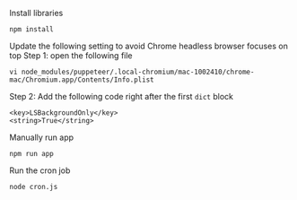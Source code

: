 Install libraries
```
npm install
```

Update the following setting to avoid Chrome headless browser focuses on top
Step 1: open the following file
```
vi node_modules/puppeteer/.local-chromium/mac-1002410/chrome-mac/Chromium.app/Contents/Info.plist 
```

Step 2: Add the following code right after the first `dict` block
```
<key>LSBackgroundOnly</key>
<string>True</string>
```

Manually run app
```
npm run app
```

Run the cron job
```
node cron.js
```

